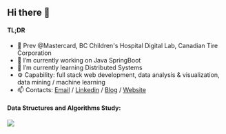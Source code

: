 ## Hi there 👋
#### TL;DR
- 👣 Prev @Mastercard, BC Children's Hospital Digital Lab, Canadian Tire Corporation
- 🔭 I’m currently working on Java SpringBoot
- 🌱 I’m currently learning Distributed Systems
- ⚙️ Capability: full stack web development, data analysis & visualization, data mining / machine learning
- 📫 Contacts: [Email](mailto:dlee.dev365@gmail.com) / [Linkedin](https://www.linkedin.com/in/dleedev365) / [Blog](https://dev.to/dleedev365) / [Website](https://dleedev365.github.io)

#### Data Structures and Algorithms Study:
![](https://leetcard.jacoblin.cool/dlee0528?ext=heatmap)
